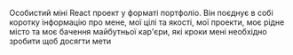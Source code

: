 Особистий міні React проект у форматі портфоліо. Він поєднує в собі коротку інформацію про мене, мої цілі та якості, мої проекти, моє рідне місто та моє бачення майбутньої кар'єри, які кроки мені необхідно зробити щоб досягти мети 
